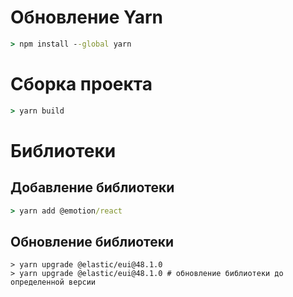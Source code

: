 # Обновление Yarn
```cmd
> npm install --global yarn
```
# Сборка проекта
```cmd
> yarn build
```
# Библиотеки
## Добавление библиотеки
```cmd
> yarn add @emotion/react
```
## Обновление библиотеки
```shell
> yarn upgrade @elastic/eui@48.1.0
> yarn upgrade @elastic/eui@48.1.0 # обновление библиотеки до определенной версии
```
